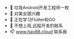 - 👋 垃圾Android开发工程师一枚
- 👀 对美女感兴趣
- 🌱 正在学习Flutter和GO
- 💞️ 不想上班,远程开发的联系
- 📫 www.hao88.cloud 联系我

<!---
RUANHAOANDROID/RUANHAOANDROID is a ✨ special ✨ repository because its `README.md` (this file) appears on your GitHub profile.
You can click the Preview link to take a look at your changes.
--->
